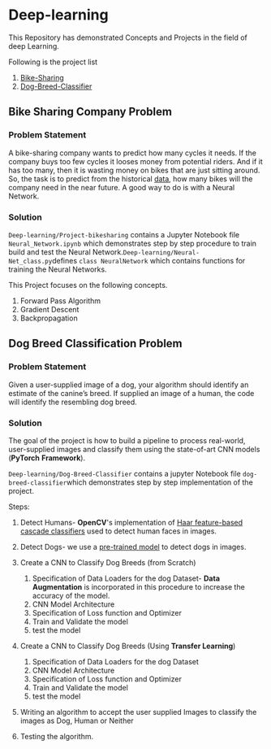 # Deep-learning
This Repository has demonstrated Concepts and Projects in the field of deep Learning.

Following is the project list

1. [Bike-Sharing](bike-sharing-company-problem)
2. [Dog-Breed-Classifier](dog-breed-classification-problem)

## Bike Sharing Company Problem

### Problem Statement

A bike-sharing company wants to predict how many cycles it needs. If  the company buys too few cycles it looses money from potential riders. And if it has too many, then it is wasting money on bikes that are just sitting around. So, the task is to predict from the historical [data](https://archive.ics.uci.edu/ml/datasets/Bike+Sharing+Dataset), how many bikes will the company need in the near future. A good way to do is with a Neural Network.

### Solution

`Deep-learning/Project-bikesharing` contains a Jupyter Notebook file `Neural_Network.ipynb` which demonstrates step by step procedure to train build and test the Neural Network.`Deep-learning/Neural-Net_class.py`defines `class NeuralNetwork`  which contains functions for training the Neural Networks.  

This Project focuses on the following concepts.

1. Forward Pass Algorithm
2. Gradient Descent
3. Backpropagation

## Dog Breed Classification Problem

### Problem Statement

Given a user-supplied image of a dog, your algorithm should identify an estimate of the canine’s breed. If supplied an image of a human, the code will identify the resembling dog breed.

### Solution

The goal of the project is how to build a pipeline to process real-world, user-supplied images and classify them using the state-of-art CNN models (**PyTorch** **Framework**). 

`Deep-learning/Dog-Breed-Classifier` contains a jupyter Notebook file `dog-breed-classifier`which demonstrates step by step implementation of the project.

Steps:

1. Detect Humans-  **OpenCV**'s implementation of [Haar feature-based cascade classifiers](http://docs.opencv.org/trunk/d7/d8b/tutorial_py_face_detection.html)  used to detect human faces in images.  
2. Detect Dogs- we use a [pre-trained model](http://pytorch.org/docs/master/torchvision/models.html) to detect dogs in images.

3. Create a CNN to Classify Dog Breeds (from Scratch)
   1. Specification of Data Loaders for the dog Dataset- **Data Augmentation** is incorporated in this procedure to increase the accuracy of the model.
   2. CNN Model Architecture
   3. Specification of Loss function and Optimizer
   4. Train and Validate the model
   5. test the model
4. Create a CNN to Classify Dog Breeds (Using **Transfer Learning**)
   1. Specification of Data Loaders for the dog Dataset
   2. CNN Model Architecture
   3. Specification of Loss function and Optimizer
   4. Train and Validate the model
   5. test the model
5. Writing an algorithm to accept the user supplied Images to classify the images as Dog, Human or Neither
6. Testing the algorithm.